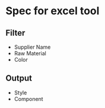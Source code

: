 # Spec for excel tool
## Filter
- Supplier Name
- Raw Material
- Color

## Output
- Style
- Component